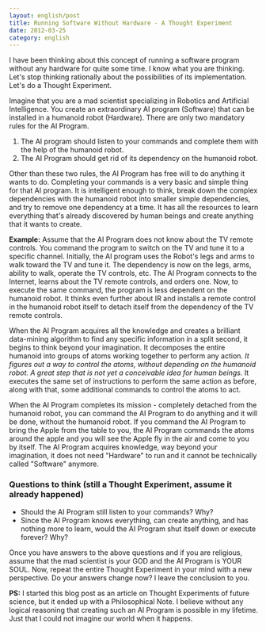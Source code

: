 ```yaml
---
layout: english/post
title: Running Software Without Hardware - A Thought Experiment
date: 2012-03-25
category: english
---
```


I have been thinking about this concept of running a software program without any hardware for quite some time. I know what you are thinking. Let's stop thinking rationally about the possibilities of its implementation. Let's do a Thought Experiment.

Imagine that you are a mad scientist specializing in Robotics and Artificial Intelligence. You create an extraordinary AI program (Software) that can be installed in a humanoid robot (Hardware). There are only two mandatory rules for the AI Program.

1. The AI program should listen to your commands and complete them with the help of the humanoid robot.
2. The AI Program should get rid of its dependency on the humanoid robot.

Other than these two rules, the AI Program has free will to do anything it wants to do. Completing your commands is a very basic and simple thing for that AI program. It is intelligent enough to think, break down the complex dependencies with the humanoid robot into smaller simple dependencies, and try to remove one dependency at a time. It has all the resources to learn everything that's already discovered by human beings and create anything that it wants to create.

**Example:** Assume that the AI Program does not know about the TV remote controls. You command the program to switch on the TV and tune it to a specific channel. Initially, the AI program uses the Robot's legs and arms to walk toward the TV and tune it. The dependency is now on the legs, arms, ability to walk, operate the TV controls, etc. The AI Program connects to the Internet, learns about the TV remote controls, and orders one. Now, to execute the same command, the program is less dependent on the humanoid robot. It thinks even further about IR and installs a remote control in the humanoid robot itself to detach itself from the dependency of the TV remote controls.

When the AI Program acquires all the knowledge and creates a brilliant data-mining algorithm to find any specific information in a split second, it begins to think beyond your imagination. It decomposes the entire humanoid into groups of atoms working together to perform any action. *It figures out a way to control the atoms, without depending on the humanoid robot. A great step that is not yet a conceivable idea for human beings.* It executes the same set of instructions to perform the same action as before, along with that, some additional commands to control the atoms to act.

When the AI Program completes its mission - completely detached from the humanoid robot, you can command the AI Program to do anything and it will be done, without the humanoid robot. If you command the AI Program to bring the Apple from the table to you, the AI Program commands the atoms around the apple and you will see the Apple fly in the air and come to you by itself. The AI Program acquires knowledge, way beyond your imagination, it does not need "Hardware" to run and it cannot be technically called "Software" anymore.

### Questions to think (still a Thought Experiment, assume it already happened)

* Should the AI Program still listen to your commands? Why?
* Since the AI Program knows everything, can create anything, and has nothing more to learn, would the AI Program shut itself down or execute forever? Why?

Once you have answers to the above questions and if you are religious, assume that the mad scientist is your GOD and the AI Program is YOUR SOUL. Now, repeat the entire Thought Experiment in your mind with a new perspective. Do your answers change now? I leave the conclusion to you.

**PS:** I started this blog post as an article on Thought Experiments of future science, but it ended up with a Philosophical Note. I believe without any logical reasoning that creating such an AI Program is possible in my lifetime. Just that I could not imagine our world when it happens.

